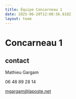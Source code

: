 ```yaml
---
title: Équipe Concarneau 1
date: 2025-06-20T12:08:56.818Z
layout: team
---
```


# Concarneau 1



## contact 

Mathieu Gargam

 06 48 89 28 14

mgargam@laposte.net

